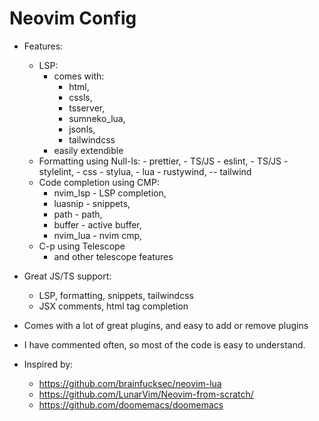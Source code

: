 # Neovim Config

- Features:

  - LSP:
    - comes with:
      - html,
      - cssls,
      - tsserver,
      - sumneko_lua,
      - jsonls,
      - tailwindcss
    - easily extendible
  - Formatting using Null-ls:
		- prettier, - TS/JS
		- eslint, - TS/JS
		- stylelint, - css
		- stylua, - lua
		- rustywind, -- tailwind
  - Code completion using CMP:
     - nvim_lsp - LSP completion,
     - luasnip - snippets,
     - path - path,
     - buffer - active buffer,
     - nvim_lua - nvim cmp,
  - C-p using Telescope
    - and other telescope features

- Great JS/TS support:
  - LSP, formatting, snippets, tailwindcss
  - JSX comments, html tag completion

- Comes with a lot of great plugins, and easy to add or remove plugins
- I have commented often, so most of the code is easy to understand.

- Inspired by:

  - <https://github.com/brainfucksec/neovim-lua>
  - <https://github.com/LunarVim/Neovim-from-scratch/>
  - <https://github.com/doomemacs/doomemacs>

